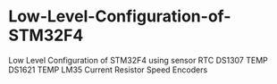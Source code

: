 # Low-Level-Configuration-of-STM32F4
Low Level Configuration of STM32F4 using sensor RTC DS1307 TEMP DS1621 TEMP LM35 Current Resistor Speed Encoders
